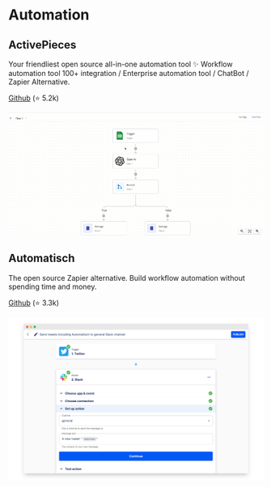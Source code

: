 Automation
==========

## ActivePieces

Your friendliest open source all-in-one automation tool ✨ Workflow automation tool 100+ integration / Enterprise automation tool / ChatBot / Zapier Alternative.

[Github](https://github.com/activepieces/activepieces) (⭐ 5.2k)

![activepieces UI](activepieces.gif)



## Automatisch

The open source Zapier alternative. Build workflow automation without spending time and money.

[Github](https://github.com/automatisch/automatisch) (⭐ 3.3k)


![automatisch UI](automatisch.png)
